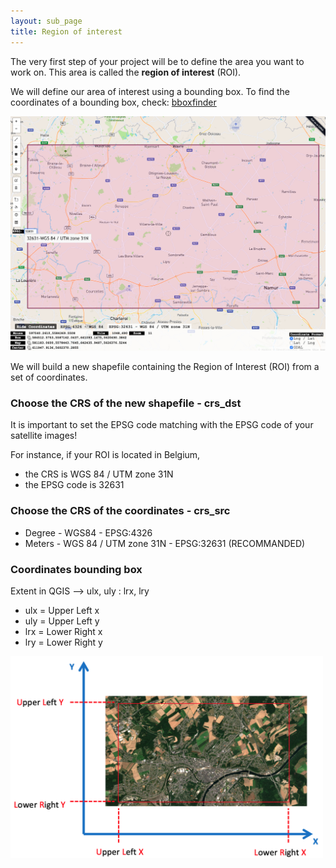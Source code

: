```yaml
---
layout: sub_page
title: Region of interest
---
```


<a href="https://nicolasdeffense.github.io/eo-toolbox/notebooks/1_Region_of_interest/region_of_interest.html"> <i class="fas fa-eye fa-lg"></i></a>
<a href="https://nicolasdeffense.github.io/eo-toolbox/notebooks/1_Region_of_interest/region_of_interest.ipynb"> <i class="fas fa-download fa-lg"></i></a>

The very first step of your project will be to define the area you want to work on. This area is called the **region of interest** (ROI).

We will define our area of interest using a bounding box. To find the coordinates of a bounding box, check: [bboxfinder](http://bboxfinder.com/)

<img src="./notebooks/1_Region_of_interest/figures/bboxfinder.png" width="800">


We will build a new shapefile containing the Region of Interest (ROI) from a set of coordinates.

### Choose the CRS of the new shapefile - crs_dst

It is important to set the EPSG code matching with the EPSG code of your satellite images!

For instance, if your ROI is located in Belgium,
- the CRS is WGS 84 / UTM zone 31N
- the EPSG code is 32631

### Choose the CRS of the coordinates - crs_src

- Degree - WGS84 - EPSG:4326
- Meters - WGS 84 / UTM zone 31N - EPSG:32631 (RECOMMANDED)

### Coordinates bounding box

Extent in QGIS --> ulx, uly : lrx, lry

- ulx = Upper Left x
- uly = Upper Left y
- lrx = Lower Right x
- lry = Lower Right y


<img src="./notebooks/1_Region_of_interest/figures/ROI_box.png" width="500">